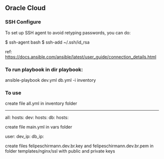 ## Oracle Cloud

### SSH Configure

To set up SSH agent to avoid retyping passwords, you can do:

$ ssh-agent bash
$ ssh-add ~/.ssh/id_rsa

ref: https://docs.ansible.com/ansible/latest/user_guide/connection_details.html

### To run playbook in dir playbook:

ansible-playbook dev.yml db.yml -i inventory

### To use 

create file all.yml in inventory folder

---
all:
  hosts:
    dev:
      hosts: 
        <ip>
    db:
      hosts:
        <ip>

create file main.yml in vars folder

user: <user>
dev_ip: <ip>
db_ip: <ip>

create files felipeschirmann.dev.br.key and felipeschirmann.dev.br.pem in folder templates/nginx/ssl with public and private keys 